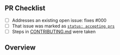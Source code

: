 <!-- 👋 Hi, thanks for sending a PR to sinon-timers-repeatable! 💖.
Please fill out all fields below and make sure each item is true and [x] checked.
Otherwise we may not be able to review your PR. -->

## PR Checklist

- [ ] Addresses an existing open issue: fixes #000
- [ ] That issue was marked as [`status: accepting prs`](https://github.com/JoshuaKGoldberg/sinon-timers-repeatable/issues?q=is%3Aopen+is%3Aissue+label%3A%22status%3A+accepting+prs%22)
- [ ] Steps in [CONTRIBUTING.md](https://github.com/JoshuaKGoldberg/sinon-timers-repeatable/blob/main/.github/CONTRIBUTING.md) were taken

## Overview

<!-- Description of what is changed and how the code change does that. -->
